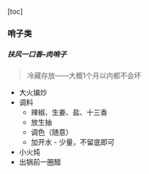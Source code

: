 [toc]

### 哨子类

##### 扶风一口香–肉哨子

> 冷藏存放——大概1个月以内都不会坏

- 大火煸炒
- 调料
  - 辣椒、生姜、盐、十三香
  - 放生抽 
  - 调色（随意）
  - 加开水 - 少量，不留底即可
- 小火炖
- 出锅前一圈醋